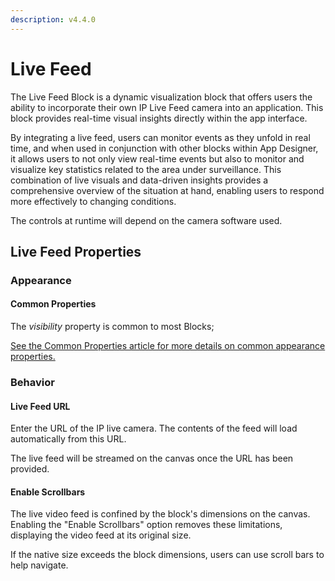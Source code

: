 ```yaml
---
description: v4.4.0
---
```


# Live Feed

The Live Feed Block is a dynamic visualization block that offers users the ability to incorporate their own IP Live Feed camera into an application. This block provides real-time visual insights directly within the app interface.&#x20;

By integrating a live feed, users can monitor events as they unfold in real time, and when used in conjunction with other blocks within App Designer, it allows users to not only view real-time events but also to monitor and visualize key statistics related to the area under surveillance. This combination of live visuals and data-driven insights provides a comprehensive overview of the situation at hand, enabling users to respond more effectively to changing conditions.

<!-- unsupported tag removed -->
The controls at runtime will depend on the camera software used.
<!-- unsupported tag removed -->

## Live Feed Properties

### Appearance

#### Common Properties

The _visibility_ property is common to most Blocks;

[See the Common Properties article for more details on common appearance properties.](../common-properties.md#appearance)

### Behavior

#### Live Feed URL&#x20;

Enter the URL of the IP live camera. The contents of the feed will load automatically from this URL.

<!-- unsupported tag removed -->
The live feed will be streamed on the canvas once the URL has been provided.
<!-- unsupported tag removed -->

#### Enable Scrollbars&#x20;

The live video feed is confined by the block's dimensions on the canvas. Enabling the "Enable Scrollbars" option removes these limitations, displaying the video feed at its original size.&#x20;

If the native size exceeds the block dimensions, users can use scroll bars to help navigate.
